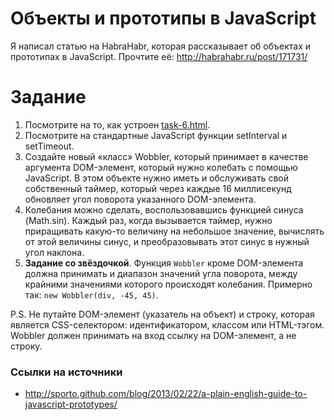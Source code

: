 # Объекты и прототипы в JavaScript

Я написал статью на HabraHabr, которая рассказывает об объектах и
прототипах в JavaScript. Прочтите её: http://habrahabr.ru/post/171731/

# Задание

1. Посмотрите на то, как устроен [task-6.html](task-6.html).
2. Посмотрите на стандартные JavaScript функции setInterval и setTimeout.
3. Создайте новый «класс» Wobbler, который принимает в качестве аргумента
DOM-элемент, который нужно колебать с помощью JavaScript. В этом объекте
нужно иметь и обслуживать свой собственный таймер, который через каждые
16 миллисекунд обновляет угол поворота указанного DOM-элемента.
4. Колебания можно сделать, воспользовавшись функцией синуса (Math.sin).
Каждый раз, когда вызывается таймер, нужно приращивать какую-то величину
на небольшое значение, вычислять от этой величины синус, и преобразовывать
этот синус в нужный угол наклона.
5. **Задание со звёздочкой**. Функция `Wobbler` кроме DOM-элемента должна принимать и диапазон значений угла поворота, между крайними значениями которого происходят колебания. Примерно так: `new Wobbler(div, -45, 45)`.

P.S. Не путайте DOM-элемент (указатель на объект) и строку, которая является
CSS-селектором: идентификатором, классом или HTML-тэгом. Wobbler должен
принимать на вход ссылку на DOM-элемент, а не строку.

### Ссылки на источники

* http://sporto.github.com/blog/2013/02/22/a-plain-english-guide-to-javascript-prototypes/
